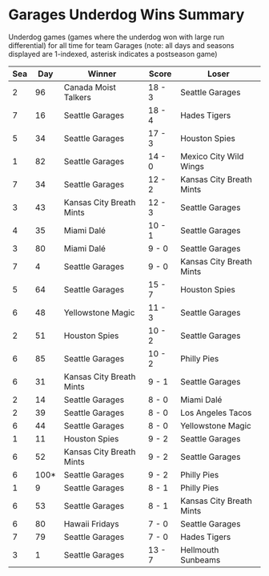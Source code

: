 # Garages Underdog Wins Summary



Underdog games (games where the underdog won with large run differential) for all time for team Garages (note: all days and seasons displayed are 1-indexed, asterisk indicates a postseason game)


| Sea | Day | Winner | Score | Loser | 
| ------ |------ |------ |------ |------ |
| 2 | 96 | Canada Moist Talkers | 18 - 3 | Seattle Garages | 
| 7 | 16 | Seattle Garages | 18 - 4 | Hades Tigers | 
| 5 | 34 | Seattle Garages | 17 - 3 | Houston Spies | 
| 1 | 82 | Seattle Garages | 14 - 0 | Mexico City Wild Wings | 
| 7 | 34 | Seattle Garages | 12 - 2 | Kansas City Breath Mints | 
| 3 | 43 | Kansas City Breath Mints | 12 - 3 | Seattle Garages | 
| 4 | 35 | Miami Dalé | 10 - 1 | Seattle Garages | 
| 3 | 80 | Miami Dalé | 9 - 0 | Seattle Garages | 
| 7 | 4 | Seattle Garages | 9 - 0 | Kansas City Breath Mints | 
| 5 | 64 | Seattle Garages | 15 - 7 | Houston Spies | 
| 6 | 48 | Yellowstone Magic | 11 - 3 | Seattle Garages | 
| 2 | 51 | Houston Spies | 10 - 2 | Seattle Garages | 
| 6 | 85 | Seattle Garages | 10 - 2 | Philly Pies | 
| 6 | 31 | Kansas City Breath Mints | 9 - 1 | Seattle Garages | 
| 2 | 14 | Seattle Garages | 8 - 0 | Miami Dalé | 
| 2 | 39 | Seattle Garages | 8 - 0 | Los Angeles Tacos | 
| 6 | 44 | Seattle Garages | 8 - 0 | Yellowstone Magic | 
| 1 | 11 | Houston Spies | 9 - 2 | Seattle Garages | 
| 6 | 52 | Kansas City Breath Mints | 9 - 2 | Seattle Garages | 
| 6 | 100* | Seattle Garages | 9 - 2 | Philly Pies | 
| 1 | 9 | Seattle Garages | 8 - 1 | Philly Pies | 
| 6 | 53 | Seattle Garages | 8 - 1 | Kansas City Breath Mints | 
| 6 | 80 | Hawaii Fridays | 7 - 0 | Seattle Garages | 
| 7 | 79 | Seattle Garages | 7 - 0 | Hades Tigers | 
| 3 | 1 | Seattle Garages | 13 - 7 | Hellmouth Sunbeams | 


